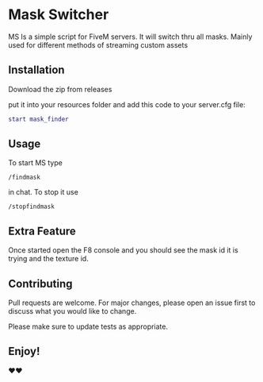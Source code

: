 # Mask Switcher

MS Is a simple script for FiveM servers.
It will switch thru all masks. Mainly used for different methods of streaming custom assets

## Installation

Download the zip from releases

put it into your resources folder and add this code to your server.cfg file:

```lua
start mask_finder
```

## Usage

To start MS type 
```
/findmask
```
in chat.
To stop it use

```
/stopfindmask
```

## Extra Feature

Once started open the F8 console and you should see the mask id it is trying and the texture id.

## Contributing

Pull requests are welcome. For major changes, please open an issue first
to discuss what you would like to change.

Please make sure to update tests as appropriate.

## Enjoy!
❤❤
